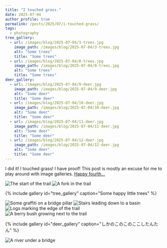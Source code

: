 ```yaml
---
title: "I touched grass."
date: 2025-07-04
author_profile: true
permalink: /posts/2025/07/i-touched-grass/
tags:
  - photography
tree_gallery:
  - url: /images/blog/2025-07-04/3-trees.jpg
    image_path: /images/blog/2025-07-04/3-trees.jpg
    alt: "Some trees"
    title: "Some trees"
  - url: /images/blog/2025-07-04/8-trees.jpg
    image_path: /images/blog/2025-07-04/8-trees.jpg
    alt: "Some trees"
    title: "Some trees"
deer_gallery:
  - url: /images/blog/2025-07-04/9-deer.jpg
    image_path: /images/blog/2025-07-04/9-deer.jpg
    alt: "Some deer"
    title: "Some deer"
  - url: /images/blog/2025-07-04/10-deer.jpg
    image_path: /images/blog/2025-07-04/10-deer.jpg
    alt: "Some deer"
    title: "Some deer"
  - url: /images/blog/2025-07-04/11-deer.jpg
    image_path: /images/blog/2025-07-04/11-deer.jpg
    alt: "Some deer"
    title: "Some deer"
  - url: /images/blog/2025-07-04/12-deer.jpg
    image_path: /images/blog/2025-07-04/12-deer.jpg
    alt: "Some deer"
    title: "Some deer"
---
```


I did it! I touched grass! I have proof! This post is mostly an excuse for me to play around with image galleries. [Happy fourth...](https://www.youtube.com/watch?v=Ykcsn-A1-mI)

<img src="/images/blog/2025-07-04/1-trail-post.jpg" alt="The start of the trail" />

<img src="/images/blog/2025-07-04/2-bridges.jpg" alt="A fork in the trail" />

{% include gallery id="tree_gallery" caption="Some happy little trees" %}

<img src="/images/blog/2025-07-04/4-graffiti.jpg" alt="Some graffiti on a bridge pillar" />

<img src="/images/blog/2025-07-04/5-stairs.jpg" alt="Stairs leading down to a basin" />

<img src="/images/blog/2025-07-04/6-logs.jpg" alt="Logs marking the edge of the trail" />

<img src="/images/blog/2025-07-04/7-berries.jpg" alt="A berry bush growing next to the trail" />

{% include gallery id="deer_gallery" caption="しかのこのこのここしたんたん" %}

<img src="/images/blog/2025-07-04/13-river.jpg" alt="A river under a bridge" />
